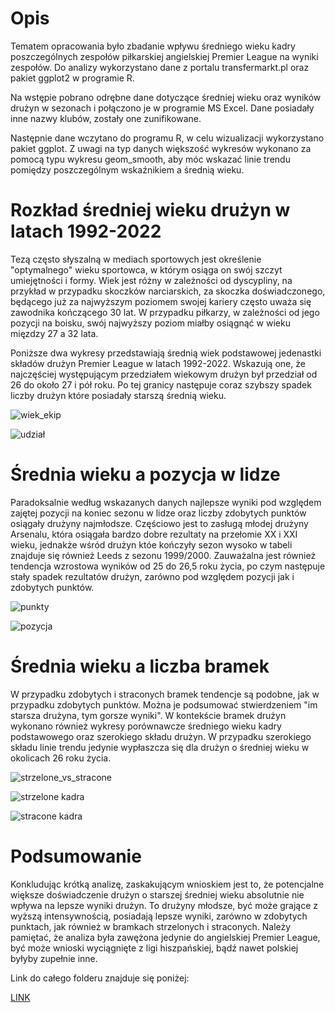 # Opis

Tematem opracowania było zbadanie wpływu średniego wieku kadry poszczególnych zespołów piłkarskiej angielskiej Premier League na wyniki zespołów. 
Do analizy wykorzystano dane z portalu transfermarkt.pl oraz pakiet ggplot2 w programie R.

Na wstępie pobrano odrębne dane dotyczące średniej wieku oraz wyników drużyn w sezonach i połączono je w programie MS Excel. Dane posiadały inne nazwy klubów, zostały one zunifikowane.

Następnie dane wczytano do programu R, w celu wizualizacji wykorzystano pakiet ggplot. Z uwagi na typ danych większość wykresów wykonano za pomocą typu wykresu geom_smooth, aby móc wskazać linie trendu pomiędzy poszczególnym wskaźnikiem a średnią wieku.

# Rozkład średniej wieku drużyn w latach 1992-2022

Tezą często słyszalną w mediach sportowych jest określenie "optymalnego" wieku sportowca, w którym osiąga on swój szczyt umiejętności i formy. 
Wiek jest różny w zależności od dyscypliny, na przykład w przypadku skoczków narciarskich, za skoczka doświadczonego, będącego już za najwyższym poziomem swojej kariery często uważa się zawodnika kończącego 30 lat.
W przypadku piłkarzy, w zależności od jego pozycji na boisku, swój najwyższy poziom miałby osiągnąć w wieku mięzdzy 27 a 32 lata.

Poniższe dwa wykresy przedstawiają średnią wiek podstawowej jedenastki składów drużyn Premier League w latach 1992-2022. Wskazują one, że najczęściej występującym przedziałem wiekowym drużyn był przedział od 26 do około 27 i pół roku. Po tej granicy następuje coraz szybszy spadek liczby drużyn które posiadały starszą średnią wieku.

![wiek_ekip](https://github.com/PCzarnomysy/Portfolio/assets/136918183/c6a1e3e6-4e2c-4599-8d61-89e61194b92d)

![udział](https://github.com/PCzarnomysy/Portfolio/assets/136918183/00cda251-41e2-40b0-9cf8-aa684bc79c3a)

# Średnia wieku a pozycja w lidze

Paradoksalnie według wskazanych danych najlepsze wyniki pod względem zajętej pozycji na koniec sezonu w lidze oraz liczby zdobytych punktów osiągały drużyny najmłodsze. Częściowo jest to zasługą młodej drużyny Arsenalu, która osiągała bardzo dobre rezultaty na przełomie XX i XXI wieku, jednakże wśród drużyn któe kończyły sezon wysoko w tabeli znajduje się również Leeds z sezonu 1999/2000.
Zauważalna jest również tendencja wzrostowa wyników od 25 do 26,5 roku życia, po czym następuje stały spadek rezultatów drużyn, zarówno pod względem pozycji jak i zdobytych punktów.

![punkty](https://github.com/PCzarnomysy/Portfolio/assets/136918183/042eedeb-6703-4e11-8aeb-8c6ed3e718b3)

![pozycja](https://github.com/PCzarnomysy/Portfolio/assets/136918183/8ce71418-5320-4d17-813b-8a06bb33233a)

# Średnia wieku a liczba bramek

W przypadku zdobytych i straconych bramek tendencje są podobne, jak w przypadku zdobytych punktów. Można je podsumować stwierdzeniem "im starsza drużyna, tym gorsze wyniki".
W kontekście bramek drużyn wykonano również wykresy porównawcze średniego wieku kadry podstawowego oraz szerokiego składu drużyn. 
W przypadku szerokiego składu linie trendu jedynie wypłaszcza się dla drużyn o średniej wieku w okolicach 26 roku życia.

![strzelone_vs_stracone](https://github.com/PCzarnomysy/Portfolio/assets/136918183/d2760046-1cda-46ad-8f9f-7582f137591c)

![strzelone kadra](https://github.com/PCzarnomysy/Portfolio/assets/136918183/aaca9fb4-aa08-401f-8c1e-47604aabb942)

![stracone kadra](https://github.com/PCzarnomysy/Portfolio/assets/136918183/1bdccd72-d5e0-421c-8c1f-4516d944dd42)

# Podsumowanie

Konkludując krótką analizę, zaskakującym wnioskiem jest to, że potencjalne większe doświadczenie drużyn o starszej średniej wieku absolutnie nie wpływa na lepsze wyniki drużyn.
To drużyny młodsze, być może grające z wyższą intensywnością, posiadają lepsze wyniki, zarówno w zdobytych punktach, jak również w bramkach strzelonych i straconych.
Należy pamiętać, że analiza była zawężona jedynie do angielskiej Premier League, być może wnioski wyciągnięte z ligi hiszpańskiej, bądź nawet polskiej byłyby zupełnie inne.

Link do całego folderu znajduje się poniżej:

[LINK](https://github.com/PCzarnomysy/Portfolio/tree/main/Średnia_wieku_a_poziom_druzyny/)

